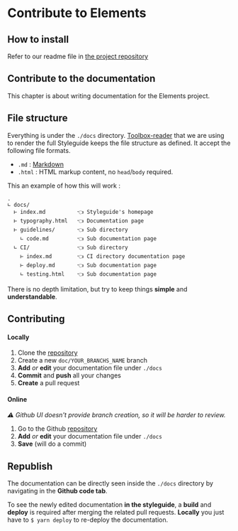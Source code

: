 # Contribute to Elements

## How to install
Refer to our readme file in [the project repository](https://github.com/epfl-idevelop/elements)

## Contribute to the documentation
This chapter is about writing documentation for the Elements project.

## File structure

Everything is under the `./docs` directory. [Toolbox-reader](https://github.com/frontend/toolbox-reader) that we are using to render the full Styleguide keeps the file structure as defined. It accept the following file formats.
- `.md` : [Markdown](https://github.com/adam-p/markdown-here/wiki/Markdown-Cheatsheet)
- `.html` : HTML markup content, no `head`/`body` required.

This an example of how this will work :

````plain
.
∟ docs/
  ⊢ index.md          👈 Styleguide's homepage
  ⊢ typography.html   👈 Documentation page
  ⊢ guidelines/       👈 Sub directory
    ∟ code.md         👈 Sub documentation page
  ∟ CI/               👈 Sub directory
    ⊢ index.md        👈 CI directory documentation page
    ⊢ deploy.md       👈 Sub documentation page
    ∟ testing.html    👈 Sub documentation page
````

There is no depth limitation, but try to keep things **simple** and **understandable**.

## Contributing

#### Locally
1. Clone the [repository](https://github.com/epfl-idevelop/elements)
2. Create a new `doc/YOUR_BRANCHS_NAME` branch
3. **Add** _or_ **edit** your documentation file under `./docs`
4. **Commit** and **push** all your changes
5. **Create** a pull request

#### Online
_⚠️ Github UI doesn't provide branch creation, so it will be harder to review._
1. Go to the Github [repository](https://github.com/epfl-idevelop/elements)
2. **Add** _or_ **edit** your documentation file under `./docs`
3. **Save** (will do a commit)

## Republish

The documentation can be directly seen inside the `./docs` directory by navigating in the **Github code tab**.

To see the newly edited documentation **in the styleguide**, a **build** and **deploy** is required after merging the related pull requests. **Locally** you just have to `$ yarn deploy` to re-deploy the documentation.
